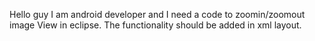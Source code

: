 Hello guy
I am android developer and I need a code to zoomin/zoomout image View in eclipse.
The functionality should be added in xml layout.
